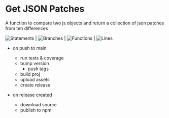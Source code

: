 # Get JSON Patches
A function to compare two js objects and return a collection of json patches from teh differences

![Statements](#statements#) | ![Branches](#branches#) | ![Functions](#functions#) | ![Lines](#lines#) 

- on push to main
    - run tests & coverage
    - bump version
        - push tags
    - build proj
    - upload assets
    - create release

- on release created
    - download source
    - publish to npm
